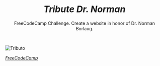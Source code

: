 <h1 align="center"><i>Tribute Dr. Norman</i></h1>


<p align="center">FreeCodeCamp Challenge. Create a website in honor of Dr. Norman Borlaug.</p>
<br>

![Tributo](https://github.com/Kingtero17/Tribute-DrNorman/assets/110305288/8316f52b-7c24-49f5-98c0-5dda1dd638e1)

<a href="https://www.freecodecamp.org/"><i>FreeCodeCamp</i></a>
